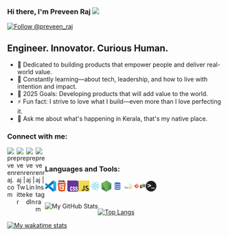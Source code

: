 ### Hi there, I'm Preveen Raj <img src="https://media.giphy.com/media/hvRJCLFzcasrR4ia7z/giphy.gif" width="20px">

 <a href="https://twitter.com/intent/follow?screen_name=preveen_raj">
    <img src="https://img.shields.io/twitter/follow/preveen_raj.svg?label=Follow%20@preveen_raj" alt="Follow @preveen_raj" />
 </a>
  
## Engineer. Innovator. Curious Human.

- 🚀 Dedicated to building products that empower people and deliver real-world value.
- 🌱 Constantly learning—about tech, leadership, and how to live with intention and impact.
- 🥅 2025 Goals: Developing products that will add value to the world.
- ⚡ Fun fact: I strive to love what I build—even more than I love perfecting it.
- 💬 Ask me about what's happening in Kerala, that's my native place.

### Connect with me:

[<img align="left" alt="preveenraj.com" width="22px" src="https://img.icons8.com/cotton/2x/domain.png" />][website]
[<img align="left" alt="preveenraj | Twitter" width="22px" src="https://img.icons8.com/fluent/2x/twitter.png" />][twitter]
[<img align="left" alt="preveenraj | LinkedIn" width="22px" src="https://img.icons8.com/color/2x/linkedin.png" />][linkedin]
[<img align="left" alt="preveenraj | Instagram" width="22px" src="https://img.icons8.com/fluent/2x/instagram-new.png" />][instagram]

<br />

### Languages and Tools:

<img align="left" alt="Visual Studio Code" width="26px" src="https://raw.githubusercontent.com/github/explore/80688e429a7d4ef2fca1e82350fe8e3517d3494d/topics/visual-studio-code/visual-studio-code.png" />
<img align="left" alt="HTML5" width="26px" src="https://raw.githubusercontent.com/github/explore/80688e429a7d4ef2fca1e82350fe8e3517d3494d/topics/html/html.png" />
<img align="left" alt="CSS3" width="26px" src="https://raw.githubusercontent.com/github/explore/80688e429a7d4ef2fca1e82350fe8e3517d3494d/topics/css/css.png" />

<img align="left" alt="JavaScript" width="26px" src="https://raw.githubusercontent.com/github/explore/80688e429a7d4ef2fca1e82350fe8e3517d3494d/topics/javascript/javascript.png" />
<img align="left" alt="React" width="26px" src="https://raw.githubusercontent.com/github/explore/80688e429a7d4ef2fca1e82350fe8e3517d3494d/topics/react/react.png" />
<!-- <img align="left" alt="Gatsby" width="26px" src="https://raw.githubusercontent.com/github/explore/e94815998e4e0713912fed477a1f346ec04c3da2/topics/gatsby/gatsby.png" /> -->
<!-- <img align="left" alt="GraphQL" width="26px" src="https://raw.githubusercontent.com/github/explore/80688e429a7d4ef2fca1e82350fe8e3517d3494d/topics/graphql/graphql.png" /> -->
<img align="left" alt="Node.js" width="26px" src="https://raw.githubusercontent.com/github/explore/80688e429a7d4ef2fca1e82350fe8e3517d3494d/topics/nodejs/nodejs.png" />
<!-- <img align="left" alt="Deno" width="26px" src="https://raw.githubusercontent.com/github/explore/361e2821e2dea67711cde99c9c40ed357061cf27/topics/deno/deno.png" /> -->
<img align="left" alt="SQL" width="26px" src="https://raw.githubusercontent.com/github/explore/80688e429a7d4ef2fca1e82350fe8e3517d3494d/topics/sql/sql.png" />
<img align="left" alt="MySQL" width="26px" src="https://raw.githubusercontent.com/github/explore/80688e429a7d4ef2fca1e82350fe8e3517d3494d/topics/mysql/mysql.png" />
<img align="left" alt="Git" width="26px" src="https://raw.githubusercontent.com/github/explore/80688e429a7d4ef2fca1e82350fe8e3517d3494d/topics/git/git.png" />
<!-- <img align="left" alt="GitHub" width="26px" src="https://raw.githubusercontent.com/github/explore/78df643247d429f6cc873026c0622819ad797942/topics/github/github.png" /> -->
<img align="left" alt="Terminal" width="26px" src="https://raw.githubusercontent.com/github/explore/80688e429a7d4ef2fca1e82350fe8e3517d3494d/topics/terminal/terminal.png" />

<br />
<br />
<br />
<!-- <details> -->
  <!-- <summary>:zap: GitHub Stats</summary> -->
  <img align="left" alt="My GitHub Stats" src="https://github-readme-stats.preveenraj.vercel.app/api?username=preveenraj&show_icons=true&bg_color=00000000&hide_border=true&count_private=true&text_color=3498db" />
<!-- </details> -->

[![Top Langs](https://github-readme-stats.preveenraj.vercel.app/api/top-langs/?username=preveenraj&langs_count=10&layout=compact&hide_border=true&bg_color=00000000&text_color=3498db)](https://github.com/preveenraj/github-readme-stats)

[![My wakatime stats](https://github-readme-stats.preveenraj.vercel.app/api/wakatime?username=preveenraj&hide_border=true&bg_color=00000000&text_color=3498db)](https://github.com/preveenraj/github-readme-stats)

[website]: https://preveenraj.com
[twitter]: https://twitter.com/preveen_raj
[instagram]: https://instagram.com/preveen.raj
[linkedin]: https://linkedin.com/in/preveenraj
